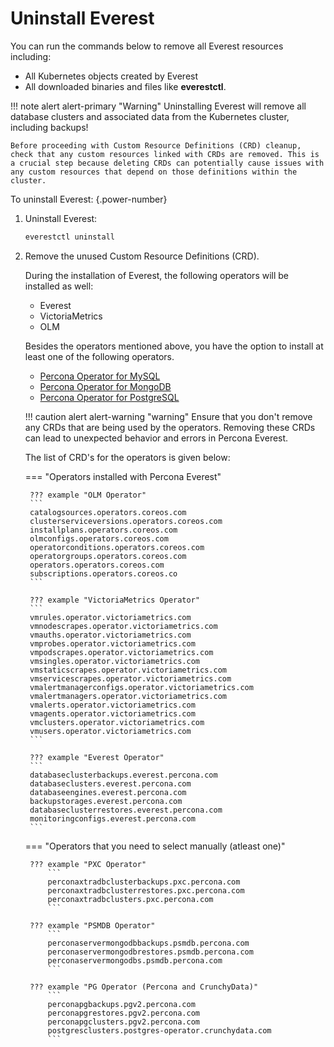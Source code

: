 # Uninstall Everest

You can run the commands below to remove all Everest resources including:

- All Kubernetes objects created by Everest
- All downloaded binaries and files like **everestctl**.

!!! note alert alert-primary "Warning"
    Uninstalling Everest will remove all database clusters and associated data from the Kubernetes cluster, including backups!

    Before proceeding with Custom Resource Definitions (CRD) cleanup, check that any custom resources linked with CRDs are removed. This is a crucial step because deleting CRDs can potentially cause issues with any custom resources that depend on those definitions within the cluster.

To uninstall Everest:
{.power-number}


1. Uninstall Everest:

    ```sh
    everestctl uninstall
    ```

2. Remove the unused Custom Resource Definitions (CRD).


    During the installation of Everest, the following operators will be installed as well:
    - Everest
    - VictoriaMetrics
    - OLM

    Besides the operators mentioned above, you have the option to install at least one of the following operators.
    - [Percona Operator for MySQL](https://docs.percona.com/percona-operator-for-mysql/pxc/index.html)
    - [Percona Operator for MongoDB](https://docs.percona.com/percona-operator-for-mongodb/index.html)
    - [Percona Operator for PostgreSQL](https://docs.percona.com/percona-operator-for-postgresql/2.0/index.html)

    !!! caution alert alert-warning "warning"
        Ensure that you don't remove any CRDs that are being used by the operators. Removing these CRDs can lead to unexpected behavior and errors in Percona Everest.

    The list of CRD's for the operators is given below:

    === "Operators installed with Percona Everest"

        ??? example "OLM Operator"
        ```
        catalogsources.operators.coreos.com
        clusterserviceversions.operators.coreos.com
        installplans.operators.coreos.com
        olmconfigs.operators.coreos.com
        operatorconditions.operators.coreos.com
        operatorgroups.operators.coreos.com
        operators.operators.coreos.com
        subscriptions.operators.coreos.co
        ```

        ??? example "VictoriaMetrics Operator"
        ```
        vmrules.operator.victoriametrics.com
        vmnodescrapes.operator.victoriametrics.com
        vmauths.operator.victoriametrics.com
        vmprobes.operator.victoriametrics.com
        vmpodscrapes.operator.victoriametrics.com
        vmsingles.operator.victoriametrics.com
        vmstaticscrapes.operator.victoriametrics.com
        vmservicescrapes.operator.victoriametrics.com
        vmalertmanagerconfigs.operator.victoriametrics.com
        vmalertmanagers.operator.victoriametrics.com
        vmalerts.operator.victoriametrics.com
        vmagents.operator.victoriametrics.com
        vmclusters.operator.victoriametrics.com
        vmusers.operator.victoriametrics.com
        ```

        ??? example "Everest Operator"
        ```
        databaseclusterbackups.everest.percona.com
        databaseclusters.everest.percona.com
        databaseengines.everest.percona.com
        backupstorages.everest.percona.com
        databaseclusterrestores.everest.percona.com
        monitoringconfigs.everest.percona.com
        ```

    === "Operators that you need to select manually (atleast one)"
    
        ??? example "PXC Operator"
            ```
            perconaxtradbclusterbackups.pxc.percona.com
            perconaxtradbclusterrestores.pxc.percona.com
            perconaxtradbclusters.pxc.percona.com
            ```

        ??? example "PSMDB Operator"
            ```
            perconaservermongodbbackups.psmdb.percona.com
            perconaservermongodbrestores.psmdb.percona.com
            perconaservermongodbs.psmdb.percona.com
            ```
        
        ??? example "PG Operator (Percona and CrunchyData)"
            ```
            perconapgbackups.pgv2.percona.com
            perconapgrestores.pgv2.percona.com
            perconapgclusters.pgv2.percona.com
            postgresclusters.postgres-operator.crunchydata.com
            ```




